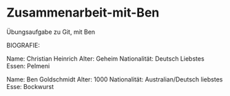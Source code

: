 # Zusammenarbeit-mit-Ben
Übungsaufgabe zu Git, mit Ben

BIOGRAFIE:

Name: Christian Heinrich
Alter: Geheim
Nationalität: Deutsch
Liebstes Essen: Pelmeni

Name: Ben Goldschmidt 
Alter: 1000
Nationalität: Australian/Deutsch
liebstes Esse: Bockwurst
